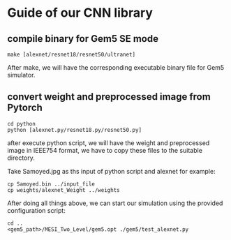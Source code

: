 # Guide of our CNN library
## compile binary for Gem5 SE mode
```
make [alexnet/resnet18/resnet50/ultranet]
```
After make, we will have the corresponding executable binary file for Gem5 simulator.
## convert weight and preprocessed image from Pytorch
```
cd python
python [alexnet.py/resnet18.py/resnet50.py]
```
after execute python script, we will have the weight and preprocessed image in IEEE754 format, we have to copy these files to the suitable directory.

Take Samoyed.jpg as ths input of python script and alexnet for example:
```
cp Samoyed.bin ../input_file
cp weights/alexnet_Weight ../weights
```
After doing all things above, we can start our simulation using the provided configuration script:
```
cd ..
<gem5_path>/MESI_Two_Level/gem5.opt ./gem5/test_alexnet.py
```